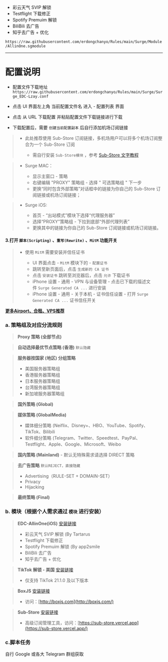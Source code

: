 - 彩云天气 SVIP 解锁
- Testflight 下载修正
- Spotify Premuim 解锁
- BiliBili 去广告
- 知乎去广告 + 优化

`https://raw.githubusercontent.com/erdongchanyo/Rules/main/Surge/Module/AllinOne.sgmodule`

---

# 配置说明
- 配置文件下载地址
`https://raw.githubusercontent.com/erdongchanyo/Rules/main/Surge/Surge_EDC-Lzay.conf`

- 点击 UI 界面左上角 当前配置文件名 进入 - 配置列表 界面

- 点击 从 URL 下载配置 并粘贴配置文件下载链接进行下载

- 下载配置后，需要 `创建当前配置副本` 后自行添加机场订阅链接

> - 此处推荐使用 Sub-Store 订阅链接，多机场用户可以将多个机场订阅整合为一个 Sub-Store 订阅
> 
>     - 需自行安装 `Sub-Store模块` ，参考 [Sub-Store 文字教程](https://www.notion.so/Sub-Store-6259586994d34c11a4ced5c406264b46)

> - Surge MAC：
> 
>     - 显示主窗口 - 策略
>     - 右键编辑 "PROXY" 策略组 - 选择 " 可选策略组 " 下一步
>     - 更换“同时包含外部策略”对话框中的链接为你自己的 Sub-Store 订阅链接或机场订阅链接；

> - Surge iOS:
> 
>     - 首页 - “出站模式”模块下选择“代理服务器”
>     - 选择“PROXY”策略组 - 下拉到底部“外部代理列表”
>     - 更换其中的链接为你自己的 Sub-Store 订阅链接或机场订阅链接。

#### 3.打开 `脚本(Scripting)` 、`重写(Rewrite)` 、`MitM` 功能开关

> - 使用 `MitM` 需要安装并信任证书
> 
>     - UI 界面点击 - `MitM` 模块下的 - `配置证书`
>     - 跳转至新页面后，点击 `生成新的 CA 证书`
>     - 点击 `安装证书` 跳转至浏览器后，点击 `允许` 下载证书
>     - iPhone 设置 - 通用 - VPN 与设备管理 - 点击已下载的描述文件 `Surge Generated CA ...` 进行安装
>     - iPhone 设置 - 通用 - 关于本机 - 证书信任设置 - 打开 `Surge Generated CA ...` 证书信任开关

**[更多Airport、合租、VPS推荐](https://i.erdon.cc/)**

### a. 策略组及对应分流规则

> **Proxy 策略 (全部节点)**

> **自动选择最优节点策略 (香港)** `默认隐藏`

> **服务器按国家 (地区) 分组策略**
> 
> - 美国服务器策略组
> - 香港服务器策略组
> - 日本服务器策略组
> - 台湾服务器策略组
> - 新加坡服务器策略组

> **国外策略 (Global)**

> **媒体策略 (GlobalMedia)**
> 
> - 媒体细分策略 (Neiflix、Disney+、HBO、YouTube、Spotify、TikTok、Bilibili
> - 软件细分策略 (Telegram、Twitter、Speedtest、PayPal、Testflight、Apple、Google、Microsoft、Weibo

> **国内策略 (Mainland)** - 默认无特殊需求请选择 DIRECT 策略

> **去广告策略** `默认REJECT，直接隐藏`
> 
> - Advertising（RULE-SET + DOMAIN-SET）
> - Privacy
> - Hijacking

> **最终策略 (Final)**

### b. 模块（根据个人需求通过 `模块` 进行安装）

> **EDC-AllinOne(iOS)** [安装链接](https://raw.githubusercontent.com/erdongchanyo/Rules/main/Surge/Module/AllinOne.sgmodule)
> 
> - 彩云天气 SVIP 解锁 (By Tartarus
> - Testflight 下载修正
> - Spotify Premuim 解锁 (By app2smile
> - BiliBili 去广告
> - 知乎去广告 + 优化

> **TikTok 解锁 - 美国** [安装链接](https://raw.githubusercontent.com/blackmatrix7/ios_rule_script/master/external/Surge/TikTokUnlock/TikTokUS.sgmodule)
> 
> - 仅支持 TikTok 21.1.0 及以下版本

> **BoxJS** [安装链接](https://raw.githubusercontent.com/chavyleung/scripts/master/box/rewrite/boxjs.rewrite.surge.sgmodule)
> 
> - 访问：[http://boxjs.com](http://boxjs.com/)

> **Sub-Store** [安装链接](https://raw.githubusercontent.com/Peng-YM/Sub-Store/master/config/Surge.sgmodule)
> 
> - 高级订阅管理工具，访问：[https://sub-store.vercel.app](https://sub-store.vercel.app/)

### c.脚本任务

自行 Google 或各大 Telegram 群组获取
















